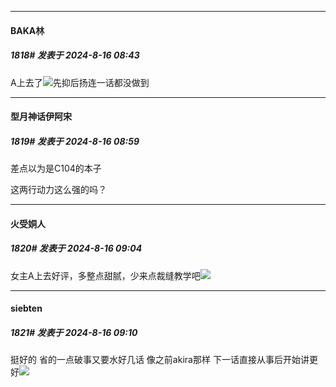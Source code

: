 ﻿
*****

####  BAKA林  
##### 1818#       发表于 2024-8-16 08:43

A上去了<img src="https://static.saraba1st.com/image/smiley/face2017/037.png" referrerpolicy="no-referrer">先抑后扬连一话都没做到


*****

####  型月神话伊阿宋  
##### 1819#       发表于 2024-8-16 08:59

差点以为是C104的本子

这两行动力这么强的吗？


*****

####  火受姛人  
##### 1820#       发表于 2024-8-16 09:04

女主A上去好评，多整点甜腻，少来点裁缝教学吧<img src="https://static.saraba1st.com/image/smiley/face2017/045.png" referrerpolicy="no-referrer">


*****

####  siebten  
##### 1821#       发表于 2024-8-16 09:10

挺好的 省的一点破事又要水好几话 像之前akira那样 下一话直接从事后开始讲更好<img src="https://static.saraba1st.com/image/smiley/face2017/067.png" referrerpolicy="no-referrer">

